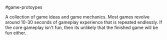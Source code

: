 #game-protoypes

A collection of game ideas and game mechanics. Most games revolve around 10-30 seconds of gameplay experience that is repeated endlessly. If the core gameplay isn't fun, then its unlikely that the finished game will be fun either.
